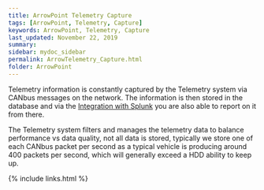 ```yaml
---
title: ArrowPoint Telemetry Capture
tags: [ArrowPoint, Telemetry, Capture]
keywords: ArrowPoint, Telemetry, Capture
last_updated: November 22, 2019
summary:
sidebar: mydoc_sidebar
permalink: ArrowTelemetry_Capture.html
folder: ArrowPoint
---
```


Telemetry information is constantly captured by the Telemetry system via CANbus messages on the network.  The information is then stored in the database and via the [Integration with Splunk](ArrowTelemetry_Splunk.html) you are also able to report on it from there.

The Telemetry system filters and manages the telemetry data to balance performance vs data quality, not all data is stored, typically we store one of each CANbus packet per second as a typical vehicle is producing around 400 packets per second, which will generally exceed a HDD ability to keep up.

{% include links.html %}